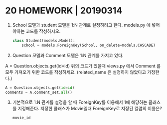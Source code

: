 # 20 HOMEWORK | 20190314

1. School 모델과  student 모델을 1:N 관계로 설정하려고 한다. models.py 에 넣어야하는 코드를 작성하시오.

   ```python
   class Student(models.Model):
       school = models.ForeignKey(School, on_delete=models.CASCADE) 
   ```

   

2.  Question 모델과 Comment 모델은 1:N 관계를 가지고 있다.

   A = Question.objects.get(id=id) 위의 코드가 있을때 views.py 에서 Comment 를 모두 가져오기 위한 코드를 작성하세요. (related_name 은 설정하지 않았다고 가정한다.)

   ```python
   A = Question.objects.get(id=id)
   comments = A.comment_set.all()
   ```

   

3. 기본적으로 1:N 관계를 설정을 할 때 ForeignKey를 이용해서 1에 해당하는 클래스를 지정해준다. 지정한 클래스가 Movie일때 ForeignKey로 지정된 컬럼의 이름은?

   ```python
   movie_id
   ```

   

